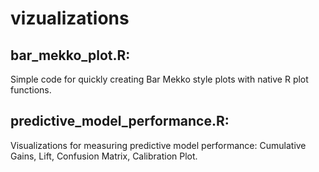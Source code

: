 # vizualizations

## bar_mekko_plot.R: 

Simple code for quickly creating Bar Mekko style plots with native R plot functions.

## predictive_model_performance.R: 

Visualizations for measuring predictive model performance: Cumulative Gains, Lift, Confusion Matrix, Calibration Plot.

